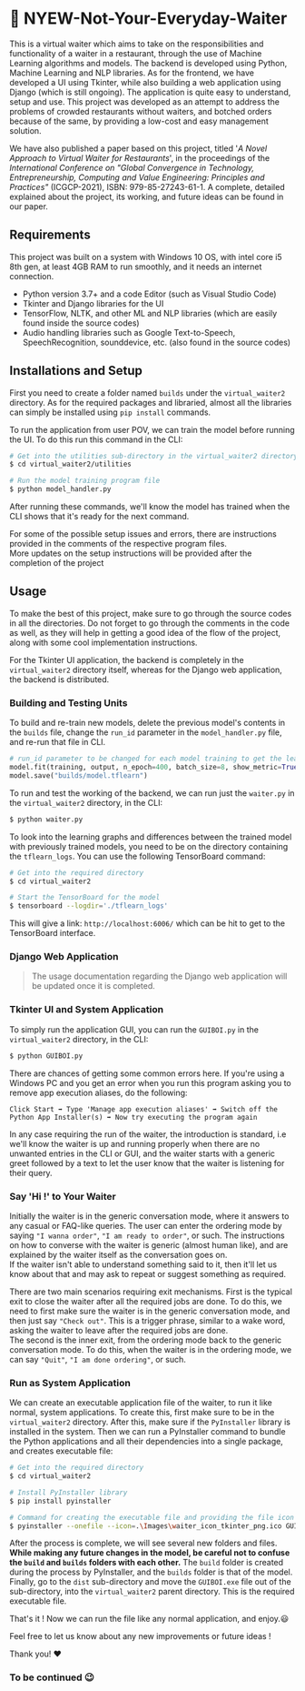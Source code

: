 # 🤵 NYEW-Not-Your-Everyday-Waiter

This is a virtual waiter which aims to take on the responsibilities and functionality of a waiter in a restaurant, through the use of Machine Learning algorithms and models. The backend is developed using Python, Machine Learning and NLP libraries. As for the frontend, we have developed a UI using Tkinter, while also building a web application using Django (which is still ongoing). The application is quite easy to understand, setup and use. This project was developed as an attempt to address the problems of crowded restaurants without waiters, and botched orders because of the same, by providing a low-cost and easy management solution.

We have also published a paper based on this project, titled '*A Novel Approach to Virtual Waiter for Restaurants*', in the proceedings of the *International Conference on "Global Convergence in Technology, Entrepreneurship, Computing and Value Engineering: Principles and Practices"* (ICGCP-2021), ISBN: 979-85-27243-61-1. A complete, detailed explained about the project, its working, and future ideas can be found in our paper.

## Requirements

This project was built on a system with Windows 10 OS, with intel core i5 8th gen, at least 4GB RAM to run smoothly, and it needs an internet connection.
- Python version 3.7+ and a code Editor (such as Visual Studio Code)
- Tkinter and Django libraries for the UI
- TensorFlow, NLTK, and other ML and NLP libraries (which are easily found inside the source codes)
- Audio handling libraries such as Google Text-to-Speech, SpeechRecognition, sounddevice, etc. (also found in the source codes)

## Installations and Setup

First you need to create a folder named `builds` under the `virtual_waiter2` directory. As for the required packages and libraried, almost all the libraries can simply be installed using `pip install` commands.

To run the application from user POV, we can train the model before running the UI. To do this run this command in the CLI:

```sh
# Get into the utilities sub-directory in the virtual_waiter2 directory
$ cd virtual_waiter2/utilities

# Run the model training program file
$ python model_handler.py
```

After running these commands, we'll know the model has trained when the CLI shows that it's ready for the next command.

For some of the possible setup issues and errors, there are instructions provided in the comments of the respective program files.<br>
More updates on the setup instructions will be provided after the completion of the project

## Usage

To make the best of this project, make sure to go through the source codes in all the directories. Do not forget to go through the comments in the code as well, as they will help in getting a good idea of the flow of the project, along with some cool implementation instructions.

For the Tkinter UI application, the backend is completely in the `virtual_waiter2` directory itself, whereas for the Django web application, the backend is distributed.

### Building and Testing Units

To build and re-train new models, delete the previous model's contents in the `builds` file, change the `run_id` parameter in the `model_handler.py` file, and re-run that file in CLI.

```python
# run_id parameter to be changed for each model training to get the learining graphs individually
model.fit(training, output, n_epoch=400, batch_size=8, show_metric=True, snapshot_step=1, snapshot_epoch=True, run_id='Voice_Model_Run-2')
model.save("builds/model.tflearn")
```

To run and test the working of the backend, we can run just the `waiter.py` in the `virtual_waiter2` directory, in the CLI:

```sh
$ python waiter.py
```

To look into the learning graphs and differences between the trained model with previously trained models, you need to be on the directory containing the `tflearn_logs`. You can use the following TensorBoard command:

```sh
# Get into the required directory
$ cd virtual_waiter2

# Start the TensorBoard for the model
$ tensorboard --logdir='./tflearn_logs'
```

This will give a link: `http://localhost:6006/` which can be hit to get to the TensorBoard interface.

### Django Web Application

> The usage documentation regarding the Django web application will be updated once it is completed.

### Tkinter UI and System Application

To simply run the application GUI, you can run the `GUIBOI.py` in the `virtual_waiter2` directory, in the CLI:

```sh
$ python GUIBOI.py
```

There are chances of getting some common errors here. If you're using a Windows PC and you get an error when you run this program asking you to remove app execution aliases, do the following:

`Click Start ➡️ Type 'Manage app execution aliases' ➡️ Switch off the Python App Installer(s) ➡️ Now try executing the program again`

In any case requiring the run of the waiter, the introduction is standard, i.e we'll know the waiter is up and running properly when there are no unwanted entries in the CLI or GUI, and the waiter starts with a generic greet followed by a text to let the user know that the waiter is listening for their query.

### Say 'Hi !' to Your Waiter

Initially the waiter is in the generic conversation mode, where it answers to any casual or FAQ-like queries. The user can enter the ordering mode by saying `"I wanna order"`, `"I am ready to order"`, or such. The instructions on how to converse with the waiter is generic (almost human like), and are explained by the waiter itself as the conversation goes on.<br>
If the waiter isn't able to understand something said to it, then it'll let us know about that and may ask to repeat or suggest something as required.

There are two main scenarios requiring exit mechanisms. First is the typical exit to close the waiter after all the required jobs are done. To do this, we need to first make sure the waiter is in the generic conversation mode, and then just say `"Check out"`. This is a trigger phrase, similar to a wake word, asking the waiter to leave after the required jobs are done.<br>
The second is the inner exit, from the ordering mode back to the generic conversation mode. To do this, when the waiter is in the ordering mode, we can say `"Quit"`, `"I am done ordering"`, or such.

### Run as System Application

We can create an executable application file of the waiter, to run it like normal, system applications. To create this, first make sure to be in the `virtual_waiter2` directory. After this, make sure if the `PyInstaller` library is installed in the system. Then we can run a PyInstaller command to bundle the Python applications and all their dependencies into a single package, and creates executable file:

```sh
# Get into the required directory
$ cd virtual_waiter2

# Install PyInstaller library
$ pip install pyinstaller

# Command for creating the executable file and providing the file icon
$ pyinstaller --onefile --icon=.\Images\waiter_icon_tkinter_png.ico GUIBOI.py
```

After the process is complete, we will see several new folders and files. <b>While making any future changes in the model, be careful not to confuse the `build` and `builds` folders with each other.</b> The `build` folder is created during the process by PyInstaller, and the `builds` folder is that of the model.<br>
Finally, go to the `dist` sub-directory and move the `GUIBOI.exe` file out of the sub-directory, into the `virtual_waiter2` parent directory. This is the required executable file.

That's it ! Now we can run the file like any normal application, and enjoy.😃

Feel free to let us know about any new improvements or future ideas !

Thank you! ❤️


### To be continued 😉
